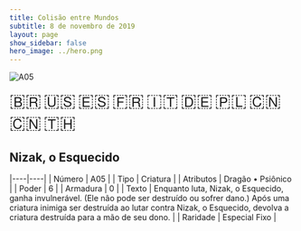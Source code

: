 ```yaml
---
title: Colisão entre Mundos
subtitle: 8 de novembro de 2019
layout: page
show_sidebar: false
hero_image: ../hero.png
---
```


![A05](https://mastervault-storage-prod.s3.amazonaws.com/media/card_front/pt/453_A05_W4V8F943V985_pt.png)

<span title="Português" style="font-size: 32px;cursor: pointer;" onclick="javascript:document.querySelector('img[alt=\'A05\']').src=document.querySelector('img[alt=\'A05\']').src.replace(/card_front\/[^/]+/, 'card_front/pt').replace(/_[^/.0-9]+\.png/, '_pt.png')">🇧🇷</span>
<span title="English" style="font-size: 32px;cursor: pointer;" onclick="javascript:document.querySelector('img[alt=\'A05\']').src=document.querySelector('img[alt=\'A05\']').src.replace(/card_front\/[^/]+/, 'card_front/en').replace(/_[^/.0-9]+\.png/, '_en.png')">🇺🇸</span>
<span title="Español" style="font-size: 32px;cursor: pointer;" onclick="javascript:document.querySelector('img[alt=\'A05\']').src=document.querySelector('img[alt=\'A05\']').src.replace(/card_front\/[^/]+/, 'card_front/es').replace(/_[^/.0-9]+\.png/, '_es.png')">🇪🇸</span>
<span title="Français" style="font-size: 32px;cursor: pointer;" onclick="javascript:document.querySelector('img[alt=\'A05\']').src=document.querySelector('img[alt=\'A05\']').src.replace(/card_front\/[^/]+/, 'card_front/fr').replace(/_[^/.0-9]+\.png/, '_fr.png')">🇫🇷</span>
<span title="Italiano" style="font-size: 32px;cursor: pointer;" onclick="javascript:document.querySelector('img[alt=\'A05\']').src=document.querySelector('img[alt=\'A05\']').src.replace(/card_front\/[^/]+/, 'card_front/it').replace(/_[^/.0-9]+\.png/, '_it.png')">🇮🇹</span>
<span title="Deutsche" style="font-size: 32px;cursor: pointer;" onclick="javascript:document.querySelector('img[alt=\'A05\']').src=document.querySelector('img[alt=\'A05\']').src.replace(/card_front\/[^/]+/, 'card_front/de').replace(/_[^/.0-9]+\.png/, '_de.png')">🇩🇪</span>
<span title="Polskie" style="font-size: 32px;cursor: pointer;" onclick="javascript:document.querySelector('img[alt=\'A05\']').src=document.querySelector('img[alt=\'A05\']').src.replace(/card_front\/[^/]+/, 'card_front/pl').replace(/_[^/.0-9]+\.png/, '_pl.png')">🇵🇱</span>
<span title="简体中文" style="font-size: 32px;cursor: pointer;" onclick="javascript:document.querySelector('img[alt=\'A05\']').src=document.querySelector('img[alt=\'A05\']').src.replace(/card_front\/[^/]+/, 'card_front/zh-hans').replace(/_[^/.0-9]+\.png/, '_zh-hans.png')">🇨🇳</span>
<span title="繁體中文" style="font-size: 32px;cursor: pointer;" onclick="javascript:document.querySelector('img[alt=\'A05\']').src=document.querySelector('img[alt=\'A05\']').src.replace(/card_front\/[^/]+/, 'card_front/zh-hant').replace(/_[^/.0-9]+\.png/, '_zh-hant.png')">🇨🇳</span>
<span title="ไทย" style="font-size: 32px;cursor: pointer;" onclick="javascript:document.querySelector('img[alt=\'A05\']').src=document.querySelector('img[alt=\'A05\']').src.replace(/card_front\/[^/]+/, 'card_front/th').replace(/_[^/.0-9]+\.png/, '_th.png')">🇹🇭</span>

## Nizak, o Esquecido

|----|----|
| Número | A05 |
| Tipo | Criatura |
| Atributos | Dragão • Psiônico |
| Poder | 6 |
| Armadura | 0 |
| Texto | Enquanto luta, Nizak, o Esquecido, ganha invulnerável. (Ele não pode ser destruído ou sofrer dano.) Após uma criatura inimiga ser destruída ao lutar contra Nizak, o Esquecido, devolva a criatura destruída para a mão de seu dono. |
| Raridade | Especial Fixo |
